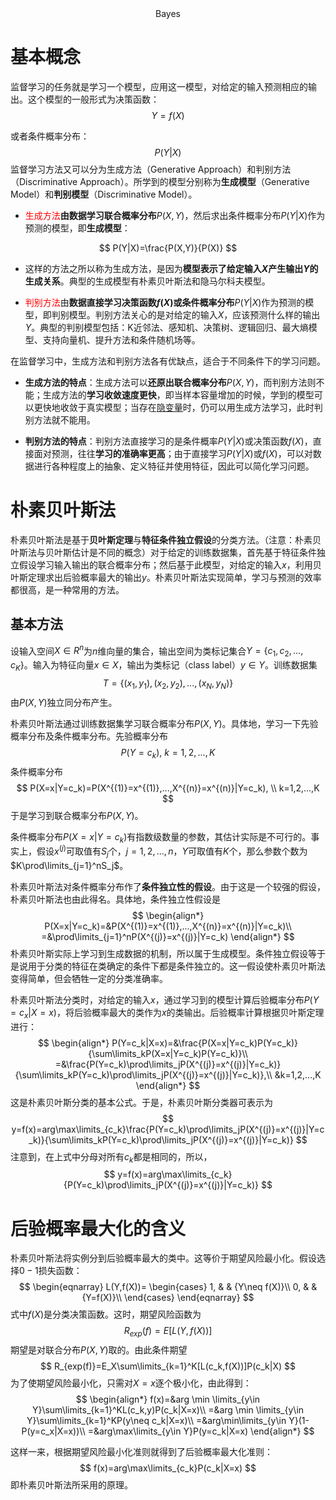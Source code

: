 <center>Bayes</center>

# 基本概念

监督学习的任务就是学习一个模型，应用这一模型，对给定的输入预测相应的输出。这个模型的一般形式为决策函数：
$$
Y=f(X)
$$

或者条件概率分布：
$$
P(Y|X)
$$
监督学习方法又可以分为生成方法（Generative Approach）和判别方法（Discriminative Approach）。所学到的模型分别称为**生成模型**（Generative Model）和**判别模型**（Discriminative Model）。

- <font color=red>生成方法</font>**由数据学习联合概率分布**$P(X,Y)$，然后求出条件概率分布$P(Y|X)$作为预测的模型，即**生成模型**：

$$
P(Y|X)=\frac{P(X,Y)}{P(X)}
$$

- 这样的方法之所以称为生成方法，是因为**模型表示了给定输入$X$产生输出$Y$的生成关系**。典型的生成模型有朴素贝叶斯法和隐马尔科夫模型。

- <font color=red>判别方法</font>由**数据直接学习决策函数$f(X)$或条件概率分布**$P(Y|X)$作为预测的模型，即判别模型。判别方法关心的是对给定的输入$X$，应该预测什么样的输出$Y$。典型的判别模型包括：K近邻法、感知机、决策树、逻辑回归、最大熵模型、支持向量机、提升方法和条件随机场等。

在监督学习中，生成方法和判别方法各有优缺点，适合于不同条件下的学习问题。

- **生成方法的特点**：生成方法可以**还原出联合概率分布**$P(X,Y)$，而判别方法则不能；生成方法的**学习收敛速度更快**，即当样本容量增加的时候，学到的模型可以更快地收敛于真实模型；当存在[隐变量](https://www.zhihu.com/question/43216440)时，仍可以用生成方法学习，此时判别方法就不能用。

- **判别方法的特点**：判别方法直接学习的是条件概率$P(Y|X)$或决策函数$f(X)$，直接面对预测，往往**学习的准确率更高**；由于直接学习$P(Y|X)$或$f(X)$，可以对数据进行各种程度上的抽象、定义特征并使用特征，因此可以简化学习问题。

# 朴素贝叶斯法

朴素贝叶斯法是基于**贝叶斯定理**与**特征条件独立假设**的分类方法。（注意：朴素贝叶斯法与贝叶斯估计是不同的概念）对于给定的训练数据集，首先基于特征条件独立假设学习输入输出的联合概率分布；然后基于此模型，对给定的输入$x$，利用贝叶斯定理求出后验概率最大的输出$y$。朴素贝叶斯法实现简单，学习与预测的效率都很高，是一种常用的方法。

## 基本方法

设输入空间$X\in R^n$为$n$维向量的集合，输出空间为类标记集合$Y=\{c_1,c_2,...,c_K\}$。输入为特征向量$x\in X$，输出为类标记（class label）$y\in Y$。训练数据集
$$
T=\{(x_1,y_1),(x_2,y_2),...,(x_N,y_N)\}
$$
由$P(X,Y)$独立同分布产生。

朴素贝叶斯法通过训练数据集学习联合概率分布$P(X,Y)$。具体地，学习一下先验概率分布及条件概率分布。先验概率分布
$$
P(Y=c_k), \ k=1,2,...,K
$$
条件概率分布
$$
P(X=x|Y=c_k)=P(X^{(1)}=x^{(1)},...,X^{(n)}=x^{(n)}|Y=c_k), \\ k=1,2,...,K
$$
于是学习到联合概率分布$P(X,Y)$。

条件概率分布$P(X=x|Y=c_k)$有指数级数量的参数，其估计实际是不可行的。事实上，假设$x^{(j)}$可取值有$S_j$个，$j=1,2,...,n$，$Y$可取值有$K$个，那么参数个数为$K\prod\limits_{j=1}^nS_j$。

朴素贝叶斯法对条件概率分布作了**条件独立性的假设**。由于这是一个较强的假设，朴素贝叶斯法也由此得名。具体地，条件独立性假设是
$$
\begin{align*}
P(X=x|Y=c_k)=&P(X^{(1)}=x^{(1)},...,X^{(n)}=x^{(n)}|Y=c_k)\\
=&\prod\limits_{j=1}^nP(X^{(j)}=x^{(j)}|Y=c_k)
\end{align*}
$$
朴素贝叶斯实际上学习到生成数据的机制，所以属于生成模型。条件独立假设等于是说用于分类的特征在类确定的条件下都是条件独立的。这一假设使朴素贝叶斯法变得简单，但会牺牲一定的分类准确率。

朴素贝叶斯法分类时，对给定的输入$x$，通过学习到的模型计算后验概率分布$P(Y=c_x|X=x)$，将后验概率最大的类作为$x$的类输出。后验概率计算根据贝叶斯定理进行：
$$
\begin{align*}
P(Y=c_k|X=x)=&\frac{P(X=x|Y=c_k)P(Y=c_k)}{\sum\limits_kP(X=x|Y=c_k)P(Y=c_k)}\\
=&\frac{P(Y=c_k)\prod\limits_jP(X^{(j)}=x^{(j)}|Y=c_k)}{\sum\limits_kP(Y=c_k)\prod\limits_jP(X^{(j)}=x^{(j)}|Y=c_k)},\\
&k=1,2,...,K
\end{align*}
$$
这是朴素贝叶斯分类的基本公式。于是，朴素贝叶斯分类器可表示为
$$
y=f(x)=arg\max\limits_{c_k}\frac{P(Y=c_k)\prod\limits_jP(X^{(j)}=x^{(j)}|Y=c_k)}{\sum\limits_kP(Y=c_k)\prod\limits_jP(X^{(j)}=x^{(j)}|Y=c_k)}
$$
注意到，在上式中分母对所有$c_k$都是相同的，所以，
$$
y=f(x)=arg\max\limits_{c_k}{P(Y=c_k)\prod\limits_jP(X^{(j)}=x^{(j)}|Y=c_k)}
$$

# 后验概率最大化的含义

朴素贝叶斯法将实例分到后验概率最大的类中。这等价于期望风险最小化。假设选择$0-1$损失函数：
$$
\begin{eqnarray}
L(Y,f(X))=
\begin{cases}
1, & & {Y\neq f(X)}\\
0, & & {Y=f(X)}\\
\end{cases} 
\end{eqnarray}
$$
式中$f(X)$是分类决策函数。这时，期望风险函数为
$$
R_{exp}(f)=E[L(Y,f(X))]
$$
期望是对联合分布$P(X,Y)$取的。由此条件期望
$$
R_{exp(f)}=E_X\sum\limits_{k=1}^K[L(c_k,f(X))]P(c_k|X)
$$
为了使期望风险最小化，只需对$X=x$逐个极小化，由此得到：
$$
\begin{align*}
f(x)=&arg \min \limits_{y\in Y}\sum\limits_{k=1}^KL(c_k,y)P(c_k|X=x)\\
=&arg \min \limits_{y\in Y}\sum\limits_{k=1}^KP(y\neq c_k|X=x)\\
=&arg\min\limits_{y\in Y}(1-P(y=c_x|X=x))\\
=&arg\max\limits_{y\in Y}P(y=c_k|X=x)
\end{align*}
$$


这样一来，根据期望风险最小化准则就得到了后验概率最大化准则：
$$
f(x)=arg\max\limits_{c_k}P(c_k|X=x)
$$
即朴素贝叶斯法所采用的原理。